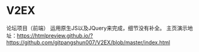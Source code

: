 # V2EX
论坛项目（前端）
运用原生JS以及JQuery来完成，细节没有补全。
主页演示地址：https://htmlpreview.github.io/?https://github.com/gitpangshun007/V2EX/blob/master/index.html
